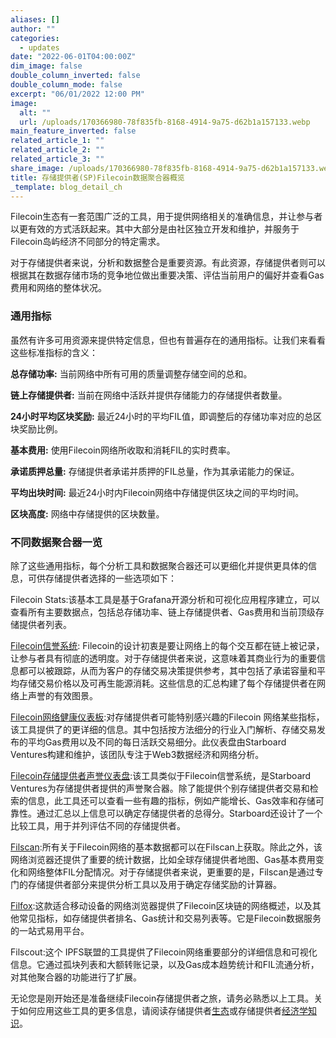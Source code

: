 ```yaml
---
aliases: []
author: ""
categories:
  - updates
date: "2022-06-01T04:00:00Z"
dim_image: false
double_column_inverted: false
double_column_mode: false
excerpt: "06/01/2022 12:00 PM"
image:
  alt: ""
  url: /uploads/170366980-78f835fb-8168-4914-9a75-d62b1a157133.webp
main_feature_inverted: false
related_article_1: ""
related_article_2: ""
related_article_3: ""
share_image: /uploads/170366980-78f835fb-8168-4914-9a75-d62b1a157133.webp
title: 存储提供者(SP)Filecoin数据聚合器概览
_template: blog_detail_ch
---
```


Filecoin生态有一套范围广泛的工具，用于提供网络相关的准确信息，并让参与者以更有效的方式活跃起来。其中大部分是由社区独立开发和维护，并服务于Filecoin岛屿经济不同部分的特定需求。

对于存储提供者来说，分析和数据整合是重要资源。有此资源，存储提供者则可以根据其在数据存储市场的竞争地位做出重要决策、评估当前用户的偏好并查看Gas费用和网络的整体状况。

### 通用指标

虽然有许多可用资源来提供特定信息，但也有普遍存在的通用指标。让我们来看看这些标准指标的含义：

**总存储功率:** 当前网络中所有可用的质量调整存储空间的总和。

**链上存储提供者:** 当前在网络中活跃并提供存储能力的存储提供者数量。

**24小时平均区块奖励:** 最近24小时的平均FIL值，即调整后的存储功率对应的总区块奖励比例。

**基本费用:** 使用Filecoin网络所收取和消耗FIL的实时费率。

**承诺质押总量:** 存储提供者承诺并质押的FIL总量，作为其承诺能力的保证。

**平均出块时间:** 最近24小时内Filecoin网络中存储提供区块之间的平均时间。

**区块高度:** 网络中存储提供的区块数量。

### 不同数据聚合器一览

除了这些通用指标，每个分析工具和数据聚合器还可以更细化并提供更具体的信息，可供存储提供者选择的一些选项如下：

Filecoin Stats:该基本工具是基于Grafana开源分析和可视化应用程序建立，可以查看所有主要数据点，包括总存储功率、链上存储提供者、Gas费用和当前顶级存储提供者列表。

[Filecoin信誉系统](https://filrep.io/): Filecoin的设计初衷是要让网络上的每个交互都在链上被记录，让参与者具有彻底的透明度。对于存储提供者来说，这意味着其商业行为的重要信息都可以被跟踪，从而为客户的存储交易决策提供参考，其中包括了承诺容量和平均存储交易价格以及可再生能源消耗。这些信息的汇总构建了每个存储提供者在网络上声誉的有效图景。

[Filecoin网络健康仪表板](https://dashboard.starboard.ventures/):对存储提供者可能特别感兴趣的Filecoin 网络某些指标，该工具提供了的更详细的信息。其中包括按方法细分的行业入门解析、存储交易发布的平均Gas费用以及不同的每日活跃交易细分。此仪表盘由Starboard Ventures构建和维护，该团队专注于Web3数据经济和网络分析。

[Filecoin存储提供者声誉仪表盘](https://dashboard.starboard.ventures/dashboard):该工具类似于Filecoin信誉系统，是Starboard Ventures为存储提供者提供的声誉聚合器。除了能提供个别存储提供者交易和检索的信息，此工具还可以查看一些有趣的指标，例如产能增长、Gas效率和存储可靠性。通过汇总以上信息可以确定存储提供者的总得分。Starboard还设计了一个比较工具，用于并列评估不同的存储提供者。

[Filscan](https://filscan.io/):所有关于Filecoin网络的基本数据都可以在Filscan上获取。除此之外，该网络浏览器还提供了重要的统计数据，比如全球存储提供者地图、Gas基本费用变化和网络整体FIL分配情况。对于存储提供者来说，更重要的是，Filscan是通过专门的存储提供者部分来提供分析工具以及用于确定存储奖励的计算器。

[Filfox](https://filfox.info/en):这款适合移动设备的网络浏览器提供了Filecoin区块链的网络概述，以及其他常见指标，如存储提供者排名、Gas统计和交易列表等。它是Filecoin数据服务的一站式易用平台。

Filscout:这个 IPFS联盟的工具提供了Filecoin网络重要部分的详细信息和可视化信息。它通过孤块列表和大额转账记录，以及Gas成本趋势统计和FIL流通分析，对其他聚合器的功能进行了扩展。

无论您是刚开始还是准备继续Filecoin存储提供者之旅，请务必熟悉以上工具。关于如何应用这些工具的更多信息，请阅读存储提供者[生态](https://filecoin.io/blog/posts/a-deep-dive-into-the-storage-provider-ecosystem/)或存储提供者[经济学知识](https://filecoin.io/blog/posts/the-economics-of-storage-providers/)。
